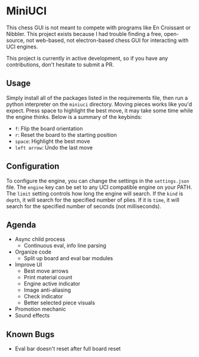 # MiniUCI

This chess GUI is not meant to compete with programs like En Croissant or
Nibbler. This project exists because I had trouble finding a free, open-source,
not web-based, not electron-based chess GUI for interacting with UCI engines.

This project is currently in active development, so if you have any
contributions, don't hesitate to submit a PR.

## Usage

Simply install all of the packages listed in the requirements file, then run a
python interpreter on the `miniuci` directory. Moving pieces works like you'd
expect. Press space to highlight the best move, it may take some time while the
engine thinks. Below is a summary of the keybinds:

- `f`: Flip the board orientation
- `r`: Reset the board to the starting position
- `space`: Highlight the best move
- `left arrow`: Undo the last move

## Configuration

To configure the engine, you can change the settings in the
`settings.json` file. The `engine` key can be set to any UCI
compatible engine on your PATH. The `limit` setting controls how
long the engine will search. If the `kind` is `depth`, it will
search for the specified number of plies. If it is `time`, it will
search for the specified number of seconds (not milliseconds).

## Agenda

* Async child process
    * Continuous eval, info line parsing
* Organize code
    * Split up board and eval bar modules
* Improve UI
    * Best move arrows
    * Print material count
    * Engine active indicator
    * Image anti-aliasing
    * Check indicator
    * Better selected piece visuals
* Promotion mechanic
* Sound effects

## Known Bugs

* Eval bar doesn't reset after full board reset
